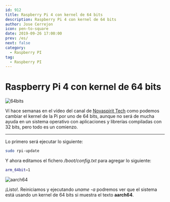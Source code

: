 ```yaml
---
id: 912
title: Raspberry Pi 4 con kernel de 64 bits
description: Raspberry Pi 4 con kernel de 64 bits
author: Jose Cerrejon
icon: pen-to-square
date: 2019-09-26 17:00:00
prev: /es/
next: false
category:
  - Raspberry PI
tag:
  - Raspberry PI
---
```


# Raspberry Pi 4 con kernel de 64 bits

![64bits](/images/2019/09/64bits.png)


Ví hace semanas en el vídeo del canal de [Novaspirit Tech](https://www.youtube.com/watch?v=4su3nr68iX8) como podemos cambiar el kernel de la Pi por uno de 64 bits, aunque no será de mucha ayuda en un sistema operativo con aplicaciones y librerías compiladas con 32 bits, pero todo es un comienzo.

- - -
Lo primero será ejecutar lo siguiente:

```bash
sudo rpi-update
```

Y ahora editamos el fichero */boot/config.txt* para agregar lo siguiente:

```bash
arm_64bit=1
```

![aarch64](/images/2019/09/aarch64.png)

¡Listo!. Reiniciamos y ejecutando *uname -a* podremos ver que el sistema está usando un kernel de 64 bits si muestra el texto **aarch64**.